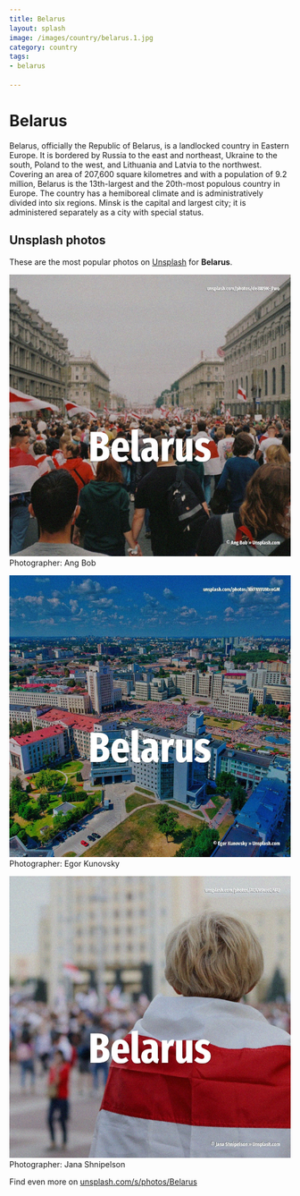 ```yaml
---
title: Belarus
layout: splash
image: /images/country/belarus.1.jpg
category: country
tags:
- belarus

---
```

# Belarus

Belarus, officially the Republic of Belarus, is a landlocked country in Eastern Europe. It is bordered by Russia to the east and northeast, Ukraine to the south, Poland to the west, and  Lithuania and Latvia to the northwest. Covering an area of 207,600 square kilometres  and with a population of 9.2 million, Belarus is the  13th-largest and the 20th-most populous country in Europe. The country has a hemiboreal climate and is administratively divided into six regions. Minsk is the capital and largest city; it is administered separately as a city with special status. 

 
## Unsplash photos
These are the most popular photos on [Unsplash](https://unsplash.com) for **Belarus**.
 
![Belarus](/images/country/belarus.1.jpg)
Photographer:  Ang Bob
 
![Belarus](/images/country/belarus.2.jpg)
Photographer:  Egor Kunovsky
 
![Belarus](/images/country/belarus.3.jpg)
Photographer:  Jana Shnipelson
 
Find even more on [unsplash.com/s/photos/Belarus](https://unsplash.com/s/photos/Belarus)
 
